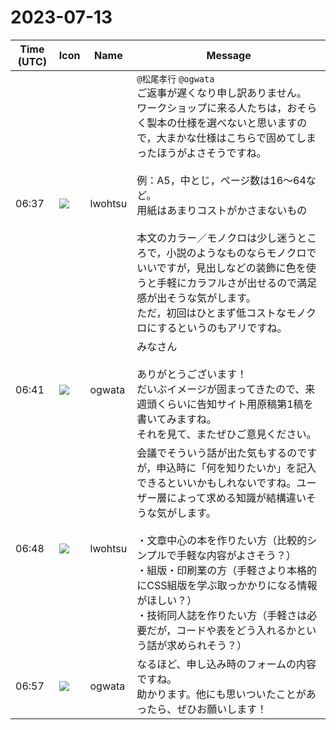# 2023-07-13

|Time (UTC)|Icon|Name|Message|
|---|---|---|---|
|06:37|![](https://secure.gravatar.com/avatar/6a1342affe7c337c61db338b633abef3.jpg?s=72&d=https%3A%2F%2Fa.slack-edge.com%2Fdf10d%2Fimg%2Favatars%2Fava_0024-72.png)|lwohtsu|`@松尾孝行` `@ogwata`<br>ご返事が遅くなり申し訳ありません。<br>ワークショップに来る人たちは，おそらく製本の仕様を選べないと思いますので，大まかな仕様はこちらで固めてしまったほうがよさそうですね。<br><br>例：A5，中とじ，ページ数は16～64など。<br>用紙はあまりコストがかさまないもの<br><br>本文のカラー／モノクロは少し迷うところで，小説のようなものならモノクロでいいですが，見出しなどの装飾に色を使うと手軽にカラフルさが出せるので満足感が出そうな気がします。<br>ただ，初回はひとまず低コストなモノクロにするというのもアリですね。|
|06:41|![](https://avatars.slack-edge.com/2019-11-22/845042642576_070441337abaca9fb7b3_72.png)|ogwata|みなさん<br><br>ありがとうございます！<br>だいぶイメージが固まってきたので、来週頭くらいに告知サイト用原稿第1稿を書いてみますね。<br>それを見て、またぜひご意見ください。|
|06:48|![](https://secure.gravatar.com/avatar/6a1342affe7c337c61db338b633abef3.jpg?s=72&d=https%3A%2F%2Fa.slack-edge.com%2Fdf10d%2Fimg%2Favatars%2Fava_0024-72.png)|lwohtsu|会議でそういう話が出た気もするのですが，申込時に「何を知りたいか」を記入できるといいかもしれないですね。ユーザー層によって求める知識が結構違いそうな気がします。<br><br>・文章中心の本を作りたい方（比較的シンプルで手軽な内容がよさそう？）<br>・組版・印刷業の方（手軽さより本格的にCSS組版を学ぶ取っかかりになる情報がほしい？）<br>・技術同人誌を作りたい方（手軽さは必要だが，コードや表をどう入れるかという話が求められそう？）|
|06:57|![](https://avatars.slack-edge.com/2019-11-22/845042642576_070441337abaca9fb7b3_72.png)|ogwata|なるほど、申し込み時のフォームの内容ですね。<br>助かります。他にも思いついたことがあったら、ぜひお願いします！|
